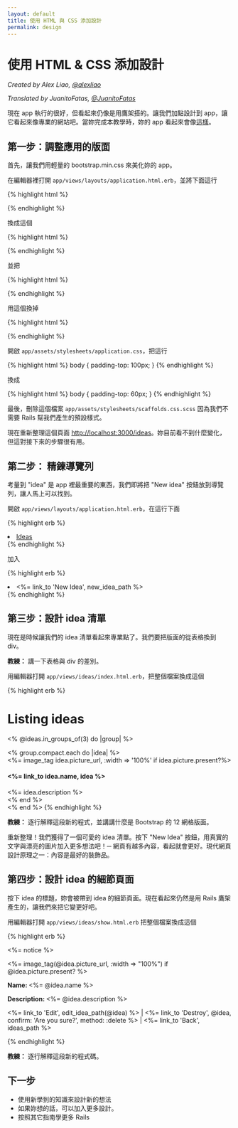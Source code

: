 ```yaml
---
layout: default
title: 使用 HTML 與 CSS 添加設計
permalink: design
---
```


# 使用 HTML & CSS 添加設計

*Created by Alex Liao, [@alexliao](http://bannka.com/alex)*

*Translated by JuanitoFatas, [@JuanitoFatas](https://twitter.com/juanitofatas)*

現在 app 執行的很好，但看起來仍像是用鷹架搭的。讓我們加點設計到 app，讓它看起來像專業的網站吧。當妳完成本教學時，妳的 app 看起來會像[這樣](http://railsgirlsapp.herokuapp.com/ideas)。

## 第一步：調整應用的版面

首先，讓我們用輕量的 bootstrap.min.css 來美化妳的 app。

在編輯器裡打開 `app/views/layouts/application.html.erb`，並將下面這行

{% highlight html %}
<link rel="stylesheet" href="http://railsgirls.com/assets/bootstrap.css">
{% endhighlight %}

換成這個

{% highlight html %}
<link rel="stylesheet" href="http://netdna.bootstrapcdn.com/twitter-bootstrap/2.3.2/css/bootstrap.min.css">
{% endhighlight %}

並把

{% highlight html %}
<div class="navbar navbar-fixed-top">
  <div class="navbar-inner">
{% endhighlight %}

用這個換掉

{% highlight html %}
<div class="topbar">
  <div class="fill">
{% endhighlight %}

開啟 `app/assets/stylesheets/application.css`，把這行

{% highlight html %}
body { padding-top: 100px; }
{% endhighlight %}

換成

{% highlight html %}
body { padding-top: 60px; }
{% endhighlight %}

最後，刪除這個檔案 `app/assets/stylesheets/scaffolds.css.scss` 因為我們不需要 Rails 幫我們產生的預設樣式。

現在重新整理這個頁面 [http://localhost:3000/ideas](http://localhost:3000/ideas)。妳目前看不到什麼變化，但這對接下來的步驟很有用。

## 第二步： 精鍊導覽列

考量到 "idea" 是 app 裡最重要的東西，我們即將把 "New idea" 按鈕放到導覽列，讓人馬上可以找到。

開啟 `app/views/layouts/application.html.erb`，在這行下面

{% highlight erb %}
<li class="active"><a href="/ideas">Ideas</a></li>
{% endhighlight %}

加入

{% highlight erb %}
<li ><%= link_to 'New Idea', new_idea_path %></li>
{% endhighlight %}

## 第三步：設計 idea 清單

現在是時候讓我們的 idea 清單看起來專業點了。我們要把版面的從表格換到 div。

**教練：** 講一下表格與 div 的差別。

用編輯器打開 `app/views/ideas/index.html.erb`，把整個檔案換成這個

{% highlight erb %}
<h1>Listing ideas</h1>

<% @ideas.in_groups_of(3) do |group| %>
  <div class="row">
    <% group.compact.each do |idea| %>
      <div class="span4">
        <%= image_tag idea.picture_url, :width => '100%' if idea.picture.present?%>
        <h4><%= link_to idea.name, idea %></h4>
        <%= idea.description %>
      </div>
    <% end %>
  </div>
<% end %>
{% endhighlight %}

**教練：** 逐行解釋這段新的程式，並講講什麼是 Bootstrap 的 12 網格版面。

重新整理！我們獲得了一個可愛的 idea 清單。按下 "New Idea" 按鈕，用真實的文字與漂亮的圖片加入更多想法吧！─ 網頁有越多內容，看起就會更好。現代網頁設計原理之一：內容是最好的裝飾品。

## 第四步：設計 idea 的細節頁面

按下 idea 的標題，妳會被帶到 idea 的細節頁面。現在看起來仍然是用 Rails 鷹架產生的，讓我們來把它變更好吧。

用編輯器打開 `app/views/ideas/show.html.erb` 把整個檔案換成這個

{% highlight erb %}
<p id="notice"><%= notice %></p>

<div class="row">
  <div class="span9">
    <%= image_tag(@idea.picture_url, :width => "100%") if @idea.picture.present? %>
  </div>

  <div class="span3">
    <p><b>Name: </b><%= @idea.name %></p>
    <p><b>Description: </b><%= @idea.description %></p>
    <p>
      <%= link_to 'Edit', edit_idea_path(@idea) %> |
      <%= link_to 'Destroy', @idea, confirm: 'Are you sure?', method: :delete %> |
      <%= link_to 'Back', ideas_path %>
    </p>
  </div>
</div>
{% endhighlight %}


**教練：** 逐行解釋這段新的程式碼。

## 下一步

+ 使用新學到的知識來設計新的想法
+ 如果妳想的話，可以加入更多設計。
+ 按照其它指南學更多 Rails
